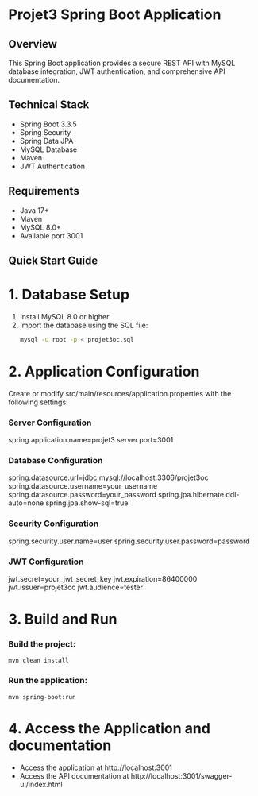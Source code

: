 # Projet3 Spring Boot Application

## Overview
This Spring Boot application provides a secure REST API with MySQL database integration, JWT authentication, and comprehensive API documentation.

## Technical Stack
- Spring Boot 3.3.5
- Spring Security
- Spring Data JPA
- MySQL Database
- Maven
- JWT Authentication

## Requirements
- Java 17+
- Maven
- MySQL 8.0+
- Available port 3001

## Quick Start Guide

# 1. Database Setup
1. Install MySQL 8.0 or higher
2. Import the database using the SQL file:
   ```bash
   mysql -u root -p < projet3oc.sql

# 2. Application Configuration
Create or modify src/main/resources/application.properties with the following settings:

### Server Configuration
spring.application.name=projet3
server.port=3001

### Database Configuration
spring.datasource.url=jdbc:mysql://localhost:3306/projet3oc
spring.datasource.username=your_username
spring.datasource.password=your_password
spring.jpa.hibernate.ddl-auto=none
spring.jpa.show-sql=true

### Security Configuration
spring.security.user.name=user
spring.security.user.password=password

### JWT Configuration
jwt.secret=your_jwt_secret_key
jwt.expiration=86400000
jwt.issuer=projet3oc
jwt.audience=tester


# 3. Build and Run

### Build the project:
    mvn clean install
### Run the application:
    mvn spring-boot:run

# 4. Access the Application and documentation

- Access the application at http://localhost:3001
- Access the API documentation at http://localhost:3001/swagger-ui/index.html

